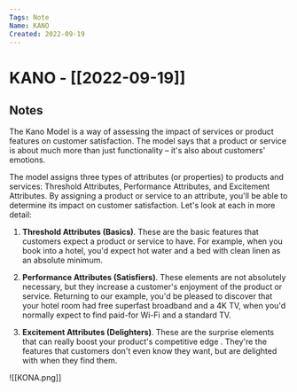 ```yaml
---
Tags: Note
Name: KANO
Created: 2022-09-19
---
```

# KANO - [[2022-09-19]]
## Notes
The Kano Model is a way of assessing the impact of services or product features on customer satisfaction. The model says that a product or service is about much more than just functionality – it's also about customers' emotions.

The model assigns three types of attributes (or properties) to products and services: Threshold Attributes, Performance Attributes, and Excitement Attributes. By assigning a product or service to an attribute, you'll be able to determine its impact on customer satisfaction. Let's look at each in more detail:

1. **Threshold Attributes (Basics)**. These are the basic features that customers expect a product or service to have. For example, when you book into a hotel, you'd expect hot water and a bed with clean linen as an absolute minimum.

2. **Performance Attributes (Satisfiers)**. These elements are not absolutely necessary, but they increase a customer's enjoyment of the product or service. Returning to our example, you'd be pleased to discover that your hotel room had free superfast broadband and a 4K TV, when you'd normally expect to find paid-for Wi-Fi and a standard TV.

3. **Excitement Attributes (Delighters)**. These are the surprise elements that can really boost your product's competitive edge . They're the features that customers don't even know they want, but are delighted with when they find them.

![[KONA.png]]